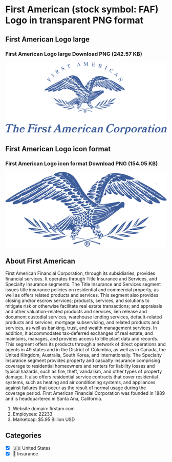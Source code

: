 # First American (stock symbol: FAF) Logo in transparent PNG format

## First American Logo large

### First American Logo large Download PNG (242.57 KB)

![First American Logo large Download PNG (242.57 KB)](/img/orig/FAF_BIG-4d8487a6.png)

## First American Logo icon format

### First American Logo icon format Download PNG (154.05 KB)

![First American Logo icon format Download PNG (154.05 KB)](/img/orig/FAF-36ca1acc.png)

## About First American

First American Financial Corporation, through its subsidiaries, provides financial services. It operates through Title Insurance and Services, and Specialty Insurance segments. The Title Insurance and Services segment issues title insurance policies on residential and commercial property, as well as offers related products and services. This segment also provides closing and/or escrow services; products, services, and solutions to mitigate risk or otherwise facilitate real estate transactions; and appraisals and other valuation-related products and services, lien release and document custodial services, warehouse lending services, default-related products and services, mortgage subservicing, and related products and services, as well as banking, trust, and wealth management services. In addition, it accommodates tax-deferred exchanges of real estate; and maintains, manages, and provides access to title plant data and records. This segment offers its products through a network of direct operations and agents in 49 states and in the District of Columbia, as well as in Canada, the United Kingdom, Australia, South Korea, and internationally. The Specialty Insurance segment provides property and casualty insurance comprising coverage to residential homeowners and renters for liability losses and typical hazards, such as fire, theft, vandalism, and other types of property damage. It also offers residential service contracts that cover residential systems, such as heating and air conditioning systems, and appliances against failures that occur as the result of normal usage during the coverage period. First American Financial Corporation was founded in 1889 and is headquartered in Santa Ana, California.

1. Website domain: firstam.com
2. Employees: 22233
3. Marketcap: $5.95 Billion USD


## Categories
- [x] 🇺🇸 United States
- [x] 🏦 Insurance

